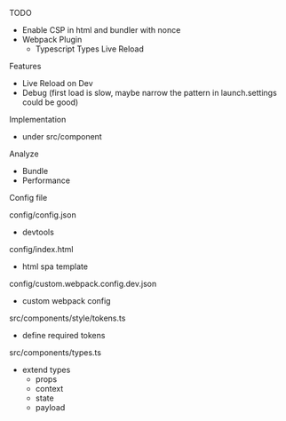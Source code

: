 
TODO
 - Enable CSP in html and bundler with nonce
 - Webpack Plugin
   - Typescript Types Live Reload
 
Features
- Live Reload on Dev
- Debug (first load is slow, maybe narrow the pattern in launch.settings could be good)

Implementation
- under src/component

Analyze
- Bundle
- Performance

Config file

config/config.json
- devtools

config/index.html
- html spa template

config/custom.webpack.config.dev.json
- custom webpack config

src/components/style/tokens.ts
- define required tokens

src/components/types.ts
- extend types
  - props
  - context
  - state
  - payload